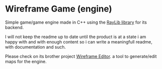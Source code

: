 # Wireframe Game (engine)

Simple game/game engine made in C++ using the [RayLib library](https://github.com/raysan5/raylib) for its backend.

I will not keep the readme up to date until the product is at a state i am happy with
and with enough content so i can write a meaningfull readme, with documentation and such.

Please check on its brother project [Wireframe Editor](https://github.com/LeaoMartelo2/wireframe_editor).
a tool to generate/edit maps for the engine.

